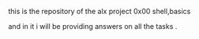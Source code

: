 this is the repository of the alx project 0x00 shell,basics

and in it i will be providing answers on all the tasks .


